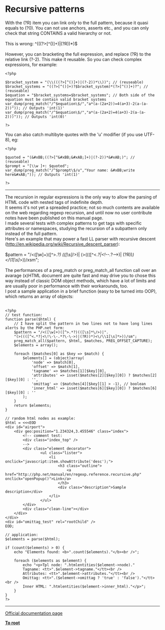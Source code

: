 # Recursive patterns



With the (?R) item you can link only to the full pattern, because it quasi equals to (?0). You can not use anchors, asserts etc., and you can only check that string CONTAINS a valid hierarchy or not.<br><br>This is wrong: ^\(((?>[^()]+)|(?R))*\)$<br><br>However, you can bracketing the full expression, and replace (?R) to the relative link (?-2). This make it reusable. So you can check complex expressions, for example:<br>

```
<?php

$bracket_system = "(\\(((?>[^()]+)|(?-2))*\\))"; // (reuseable)
$bracket_systems = "((?>[^()]+)?$bracket_system)*(?>[^()]+)?"; // (reuseable)
$equation = "$bracket_systems=$bracket_systems"; // Both side of the equation must be contain valid bracket systems
var_dump(preg_match("/^$equation\$/","a*(a-(2a+2))=4(a+3)-2(a-(a-2))")); // Outputs 'int(1)'
var_dump(preg_match("/^$equation\$/","a*(a-(2a+2)=4(a+3)-2(a-(a-2)))")); // Outputs 'int(0)'

?>
```


You can also catch multibyte quotes with the 'u' modifier (if you use UTF-8), eg:


```
<?php

$quoted = "(&#xBB;((?>[^&#xBB;&#xAB;]+)|(?-2))*&#xAB;)"; // (reuseable)
$prompt = "[\\w ]+: $quoted";
var_dump(preg_match("/^$prompt\$/u","Your name: &#xBB;write here&#xAB;")); // Outputs 'int(1)'

?>
```
  

---

The recursion in regular expressions is the only way to allow the parsing of HTML code with nested tags of indefinite depth.<br>It seems it&apos;s not yet a spreaded practice; not so much contents are available on the web regarding regexp recursion, and until now no user contribute notes have been published on this manual page.<br>I made several tests with complex patterns to get tags with specific attributes or namespaces, studying the recursion of a subpattern only instead of the full pattern.<br>Here&apos;s an example that may power a fast LL parser with recursive descent (http://en.wikipedia.org/wiki/Recursive_descent_parser):<br><br>$pattern = "/&lt;([\w]+)([^&gt;.*?) (([\s]*\/&gt;)| (&gt;((([^&lt;.*?|&lt;\!\-\-.*?\-\-&gt;)| (?R))*)&lt;\/\\1[\s]*&gt;))/xsm";<br><br>The performances of a preg_match or preg_match_all function call over an avarage (x)HTML document are quite fast and may drive you to chose this way instead of classic DOM object methods, which have a lot of limits and are usually poor in performance with their workarounds, too.<br>I post a sample application in a brief function (easy to be turned into OOP), which returns an array of objects:<br><br>

```
<?php
// test function:
function parse($html) {
    // I have split the pattern in two lines not to have long lines alerts by the PHP.net form:
    $pattern = "/<([\w]+)([^>.*?)(([\s]*\/>)|".
    "(>((([^<.*?|<\!\-\-.*?\-\->)|(?R))*)<\/\\1[\s]*>))/sm";
    preg_match_all($pattern, $html, $matches, PREG_OFFSET_CAPTURE);
    $elements = array();
    
    foreach ($matches[0] as $key => $match) {
        $elements[] = (object)array(
            'node' => $match[0],
            'offset' => $match[1],
            'tagname' => $matches[1][$key][0],
            'attributes' => isset($matches[2][$key][0]) ? $matches[2][$key][0] : '',
            'omittag' => ($matches[4][$key][1] > -1), // boolean
            'inner_html' => isset($matches[6][$key][0]) ? $matches[6][$key][0] : ''
        );
    }
    return $elements;
}

// random html nodes as example:
$html = <<<EOD
<div id="airport">
    <div geo:position="1.234324,3.455546" class="index">
        <!-- comment test:
        <div class="index_top" />
        -->
        <div class="element decorator">
                <ul class="lister">
                    <li onclick="javascript:item.showAttribute('desc');">
                        <h3 class="outline">
                            <a href="http://php.net/manual/en/regexp.reference.recursive.php" onclick="openPopup()">Link</a>
                        </h3>
                        <div class="description">Sample description</div>
                    </li>
                </ul>
        </div>
        <div class="clean-line"></div>
    </div>
</div>
<div id="omittag_test" rel="rootChild" />
EOD;

// application:
$elements = parse($html);

if (count($elements) > 0) {
    echo "Elements found: <b>".count($elements)."</b><br />";
    
    foreach ($elements as $element) {
        echo "<p>Tpl node: ".htmlentities($element->node)."
        Tagname: <tt>".$element->tagname."</tt><br />
        Attributes: <tt>".$element->attributes."</tt><br />
        Omittag: <tt>".($element->omittag ? 'true' : 'false')."</tt><br />
        Inner HTML: ".htmlentities($element->inner_html)."</p>";
    }
}
?>
```
  

---

[Official documentation page](https://www.php.net/manual/en/regexp.reference.recursive.php)

**[To root](/README.md)**